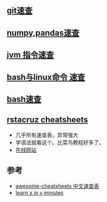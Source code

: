 ## [git速查](./tool/git.md)

## [numpy,pandas速查](./AI/np,pd_doc.md)

## [jvm 指令速查](./java/JVM指令手册.md)

## [bash与linux命令 速查](./base/bash_cheatsheet.sh)

## [bash速查](./base/References/bash_quick_note.txt)

## [rstacruz cheatsheets](https://github.com/rstacruz/cheatsheets)

- 几乎所有速查表，异常强大
- 学语法就看这个。比菜鸟教程好多了。
- [在线网站](https://devhints.io/)

## 参考

- [awesome-cheatsheets 中文速查表](https://github.com/skywind3000/awesome-cheatsheets)
- [learn x in y minutes](https://learnxinyminutes.com/)

